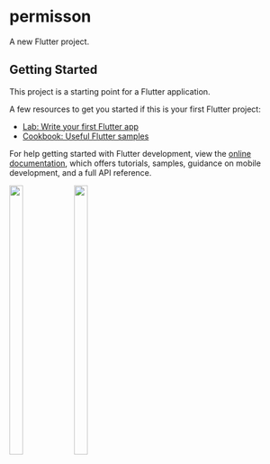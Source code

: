 # permisson

A new Flutter project.

## Getting Started

This project is a starting point for a Flutter application.

A few resources to get you started if this is your first Flutter project:

- [Lab: Write your first Flutter app](https://docs.flutter.dev/get-started/codelab)
- [Cookbook: Useful Flutter samples](https://docs.flutter.dev/cookbook)

For help getting started with Flutter development, view the
[online documentation](https://docs.flutter.dev/), which offers tutorials,
samples, guidance on mobile development, and a full API reference.


<p float="center">


  <img src="https://user-images.githubusercontent.com/121655112/233828255-1779c40b-bd3c-469c-8cf8-f7d5c322f7d3.png" width=22% height=35%>
   <img src="https://user-images.githubusercontent.com/121655112/233828265-1c166f46-bb28-4b35-9b89-3b8654d64d50.png" width=22% height=35%>


  </p>
